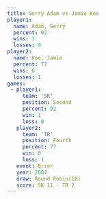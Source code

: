 ```yaml
---
title: Gerry Adam vs Jamie Koe
player1:           
  name: Adam, Gerry
  percent: 92      
  wins: 1          
  losses: 0        
player2:           
  name: Koe, Jamie 
  percent: 77      
  wins: 0          
  losses: 1        
games:
 - player1:          
     team: 'SK'      
     position: Second
     percent: 92     
     win: 1          
     loss: 0         
   player2:          
     team: 'TR'      
     position: Fourth
     percent: 77     
     win: 0          
     loss: 1         
   event: Brier         
   year: 2007           
   draw: Round Robin(16)
   score: SK 11 - TR 2  
---
```

